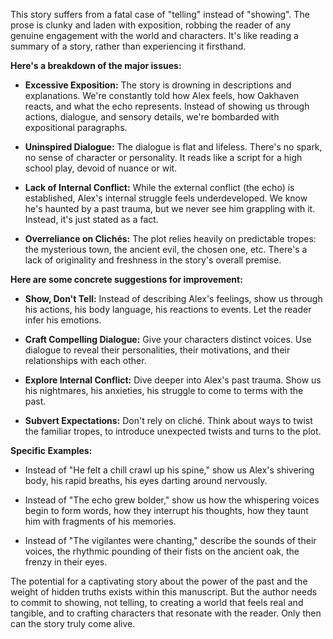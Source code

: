 This story suffers from a fatal case of "telling" instead of "showing".  The prose is clunky and laden with exposition, robbing the reader of any genuine engagement with the world and characters.  It's like reading a summary of a story, rather than experiencing it firsthand.

**Here's a breakdown of the major issues:**

* **Excessive Exposition:**  The story is drowning in descriptions and explanations. We're constantly told how Alex feels, how Oakhaven reacts, and what the echo represents.  Instead of showing us through actions, dialogue, and sensory details, we're bombarded with expositional paragraphs.

* **Uninspired Dialogue:**  The dialogue is flat and lifeless. There's no spark, no sense of character or personality.  It reads like a script for a high school play, devoid of nuance or wit. 

* **Lack of Internal Conflict:** While the external conflict (the echo) is established, Alex's internal struggle feels underdeveloped. We know he's haunted by a past trauma, but we never see him grappling with it. Instead, it's just stated as a fact.

* **Overreliance on Clichés:** The plot relies heavily on predictable tropes: the mysterious town, the ancient evil, the chosen one, etc.  There's a lack of originality and freshness in the story's overall premise.

**Here are some concrete suggestions for improvement:**

* **Show, Don't Tell:**  Instead of describing Alex's feelings, show us through his actions, his body language, his reactions to events. Let the reader infer his emotions. 

* **Craft Compelling Dialogue:**  Give your characters distinct voices.  Use dialogue to reveal their personalities, their motivations, and their relationships with each other.

* **Explore Internal Conflict:**  Dive deeper into Alex's past trauma. Show us his nightmares, his anxieties, his struggle to come to terms with the past. 

* **Subvert Expectations:**  Don't rely on cliché.  Think about ways to twist the familiar tropes, to introduce unexpected twists and turns to the plot. 

**Specific Examples:**

* Instead of "He felt a chill crawl up his spine," show us Alex's shivering body, his rapid breaths, his eyes darting around nervously.

* Instead of "The echo grew bolder," show us how the whispering voices begin to form words, how they interrupt his thoughts, how they taunt him with fragments of his memories.

* Instead of "The vigilantes were chanting," describe the sounds of their voices, the rhythmic pounding of their fists on the ancient oak, the frenzy in their eyes.

The potential for a captivating story about the power of the past and the weight of hidden truths exists within this manuscript.  But the author needs to commit to showing, not telling, to creating a world that feels real and tangible, and to crafting characters that resonate with the reader.  Only then can the story truly come alive. 
